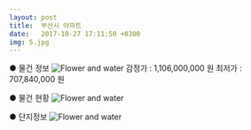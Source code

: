 ```yaml
---
layout: post
title:  부산시 아파트
date:   2017-10-27 17:11:50 +0300
img: 5.jpg
---
```

● 물건 정보
![Flower and water]({{site.baseurl}}/images/pages/p10.jpg)
감정가 : 1,106,000,000 원    최저가 : 707,840,000 원

● 물건 현황
![Flower and water]({{site.baseurl}}/images/pages/p11.jpg)

● 단지정보 
![Flower and water]({{site.baseurl}}/images/pages/p12.jpg)